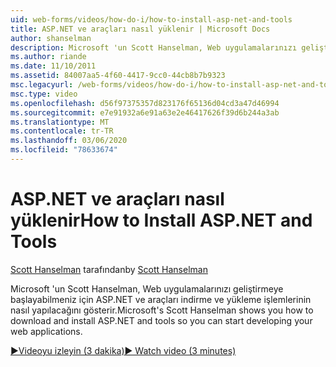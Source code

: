 ```yaml
---
uid: web-forms/videos/how-do-i/how-to-install-asp-net-and-tools
title: ASP.NET ve araçları nasıl yüklenir | Microsoft Docs
author: shanselman
description: Microsoft 'un Scott Hanselman, Web uygulamalarınızı geliştirmeye başlayabilmeniz için ASP.NET ve araçları indirme ve yükleme işlemlerinin nasıl yapılacağını gösterir.
ms.author: riande
ms.date: 11/10/2011
ms.assetid: 84007aa5-4f60-4417-9cc0-44cb8b7b9323
msc.legacyurl: /web-forms/videos/how-do-i/how-to-install-asp-net-and-tools
msc.type: video
ms.openlocfilehash: d56f97375357d823176f65136d04cd3a47d46994
ms.sourcegitcommit: e7e91932a6e91a63e2e46417626f39d6b244a3ab
ms.translationtype: MT
ms.contentlocale: tr-TR
ms.lasthandoff: 03/06/2020
ms.locfileid: "78633674"
---
```

# <a name="how-to-install-aspnet-and-tools"></a><span data-ttu-id="caab5-103">ASP.NET ve araçları nasıl yüklenir</span><span class="sxs-lookup"><span data-stu-id="caab5-103">How to Install ASP.NET and Tools</span></span>

<span data-ttu-id="caab5-104">[Scott Hanselman](https://github.com/shanselman) tarafından</span><span class="sxs-lookup"><span data-stu-id="caab5-104">by [Scott Hanselman](https://github.com/shanselman)</span></span>

<span data-ttu-id="caab5-105">Microsoft 'un Scott Hanselman, Web uygulamalarınızı geliştirmeye başlayabilmeniz için ASP.NET ve araçları indirme ve yükleme işlemlerinin nasıl yapılacağını gösterir.</span><span class="sxs-lookup"><span data-stu-id="caab5-105">Microsoft's Scott Hanselman shows you how to download and install ASP.NET and tools so you can start developing your web applications.</span></span>

[<span data-ttu-id="caab5-106">&#9654;Videoyu izleyin (3 dakika)</span><span class="sxs-lookup"><span data-stu-id="caab5-106">&#9654; Watch video (3 minutes)</span></span>](https://channel9.msdn.com/Blogs/ASP-NET-Site-Videos/how-to-install-asp-net-and-tools)
